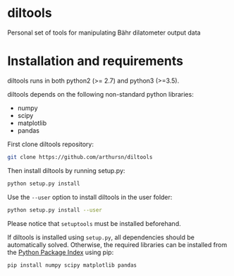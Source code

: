 # diltools

Personal set of tools for manipulating Bähr dilatometer output data

# Installation and requirements

diltools runs in both python2 (>= 2.7) and python3 (>=3.5).

diltools depends on the following non-standard python libraries:

- numpy
- scipy
- matplotlib
- pandas

First clone diltools repository:

```bash
git clone https://github.com/arthursn/diltools
```

Then install diltools by running setup.py:

```bash
python setup.py install
```

Use the `--user` option to install diltools in the user folder:

```bash
python setup.py install --user
```

Please notice that `setuptools` must be installed beforehand.

If diltools is installed using `setup.py`, all dependencies should be automatically solved. Otherwise, the required libraries can be installed from the [Python Package Index](https://pypi.org) using pip:

```bash
pip install numpy scipy matplotlib pandas
```
